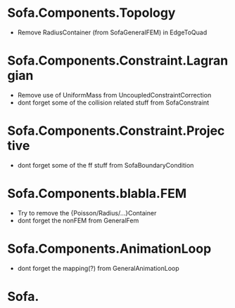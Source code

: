 # Sofa.Components.Topology
- Remove RadiusContainer (from SofaGeneralFEM) in EdgeToQuad

# Sofa.Components.Constraint.Lagrangian
- Remove use of UniformMass from UncoupledConstraintCorrection
- dont forget some of the collision related stuff from SofaConstraint

# Sofa.Components.Constraint.Projective
- dont forget some of the ff stuff from SofaBoundaryCondition

# Sofa.Components.blabla.FEM
- Try to remove the {Poisson/Radius/...}Container
- dont forget the nonFEM from GeneralFem

# Sofa.Components.AnimationLoop
- dont forget the mapping(?) from GeneralAnimationLoop

# Sofa.
